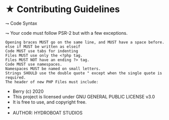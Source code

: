 # ★ Contributing Guidelines
⇁ Code Syntax

⇁ Your code must follow PSR-2 but with a few exceptions.

    Opening braces MUST go on the same line, and MUST have a space before.
    else if MUST be written as elseif
    Code MUST use tabs for indenting
    Files MUST use only the <?php tag.
    Files MUST NOT have an ending ?> tag.
    Code MUST use namespaces.
    Namespaces MUST be named on small letters.
    Strings SHOULD use the double quote " except when the single quote is required.
    The header of new PHP Files must include:


 * Berry (c) 2020
 * This project is licensed under GNU GENERAL PUBLIC LICENSE v3.0
 * It is free to use, and copyright free.
 * 
 * AUTHOR: HYDROBOAT STUDIOS
 
